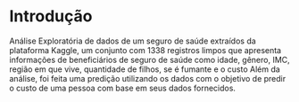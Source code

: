 # Introdução

Análise Exploratória de dados de um seguro de saúde  extraídos da plataforma Kaggle, um conjunto com  1338 registros limpos que apresenta informações de beneficiários de seguro de saúde como idade, gênero, IMC, região em que vive, quantidade de filhos, se é fumante e o custo Além da análise, foi feita uma predição utilizando os dados com o objetivo de predir o custo de uma pessoa com base em seus dados fornecidos.
